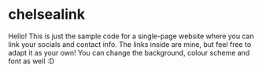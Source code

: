 # chelsealink

Hello! This is just the sample code for a single-page website where you can link your socials and contact info. 
The links inside are mine, but feel free to adapt it as your own! You can change the background, colour scheme and font as well :D
